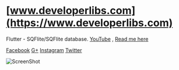 # [www.developerlibs.com](https://www.developerlibs.com)

Flutter - SQFlite/SQFlite database. [YouTube](https://youtu.be/D9jUX1JB1is) , [Read me here](https://www.developerlibs.com/2018/07/flutter-sqlite-database-example.html)

[Facebook](https://www.facebook.com/developerlibs) [G+](https://plus.google.com/109457600203481575432) [Instagram](https://www.instagram.com/developerlibs/) [Twitter](https://twitter.com/LibsDeveloper)


![ScreenShot](https://github.com/DeveloperLibs/flutter_database/blob/master/screen/Databasegif.gif)

